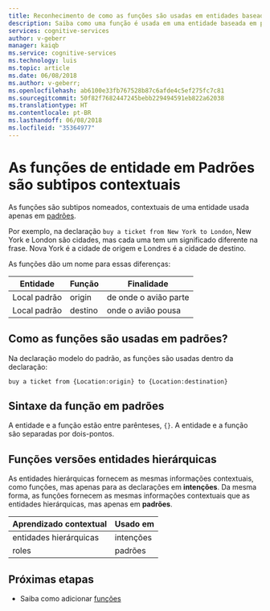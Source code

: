 ```yaml
---
title: Reconhecimento de como as funções são usadas em entidades baseadas em padrões – Azure | Microsoft Docs
description: Saiba como uma função é usada em uma entidade baseada em padrões para dar um nome a um subtipo de entidade contextual.
services: cognitive-services
author: v-geberr
manager: kaiqb
ms.service: cognitive-services
ms.technology: luis
ms.topic: article
ms.date: 06/08/2018
ms.author: v-geberr;
ms.openlocfilehash: ab6100e33fb767528b87c6afde4c5ef275fc7c81
ms.sourcegitcommit: 50f82f7682447245bebb229494591eb822a62038
ms.translationtype: HT
ms.contentlocale: pt-BR
ms.lasthandoff: 06/08/2018
ms.locfileid: "35364977"
---
```

# <a name="entity-roles-in-patterns-are-contextual-subtypes"></a>As funções de entidade em Padrões são subtipos contextuais
As funções são subtipos nomeados, contextuais de uma entidade usada apenas em [padrões](luis-concept-patterns.md).

Por exemplo, na declaração `buy a ticket from New York to London`, New York e London são cidades, mas cada uma tem um significado diferente na frase. Nova York é a cidade de origem e Londres é a cidade de destino. 

As funções dão um nome para essas diferenças:

|Entidade|Função|Finalidade|
|--|--|--|
|Local padrão|origin|de onde o avião parte|
|Local padrão|destino|onde o avião pousa|

## <a name="how-are-roles-used-in-patterns"></a>Como as funções são usadas em padrões?
Na declaração modelo do padrão, as funções são usadas dentro da declaração: 

```
buy a ticket from {Location:origin} to {Location:destination}
```

## <a name="role-syntax-in-patterns"></a>Sintaxe da função em padrões
A entidade e a função estão entre parênteses, `{}`. A entidade e a função são separadas por dois-pontos. 

## <a name="roles-versus-hierarchical-entities"></a>Funções versões entidades hierárquicas
As entidades hierárquicas fornecem as mesmas informações contextuais, como funções, mas apenas para as declarações em **intenções**. Da mesma forma, as funções fornecem as mesmas informações contextuais que as entidades hierárquicas, mas apenas em **padrões**.

|Aprendizado contextual|Usado em|
|--|--|
|entidades hierárquicas|intenções|
|roles|padrões|

## <a name="next-steps"></a>Próximas etapas

* Saiba como adicionar [funções](luis-how-to-add-entities.md#add-role-to-pattern-based-entity)
